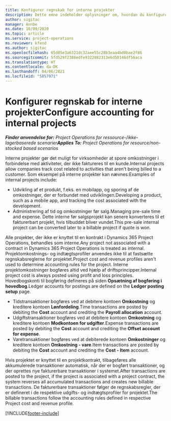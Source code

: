 ```yaml
---
title: Konfigurer regnskab for interne projekter
description: Dette emne indeholder oplysninger om, hvordan du konfigurerer regnskabspraksis for interne projekter i Project Operations.
author: sigitac
manager: Annbe
ms.date: 10/09/2020
ms.topic: article
ms.service: project-operations
ms.reviewer: kfend
ms.author: sigitac
ms.openlocfilehash: 65d05e3a6321dc32aee55c28b3eaa4bd0bae2f86
ms.sourcegitcommit: 5fd529f2308edfe9322082313e6d50146df56aca
ms.translationtype: HT
ms.contentlocale: da-DK
ms.lasthandoff: 04/06/2021
ms.locfileid: "5857971"
---
```

# <a name="configure-accounting-for-internal-projects"></a><span data-ttu-id="cc418-103">Konfigurer regnskab for interne projekter</span><span class="sxs-lookup"><span data-stu-id="cc418-103">Configure accounting for internal projects</span></span>

<span data-ttu-id="cc418-104">_**Finder anvendelse for:** Project Operations for ressource-/ikke-lagerbaserede scenarier_</span><span class="sxs-lookup"><span data-stu-id="cc418-104">_**Applies To:** Project Operations for resource/non-stocked based scenarios_</span></span>

<span data-ttu-id="cc418-105">Interne projekter gør det muligt for virksomheder at spore omkostninger i forbindelse med aktiviteter, der ikke faktureres til en kunde.</span><span class="sxs-lookup"><span data-stu-id="cc418-105">Internal projects allow companies track cost related to activities that aren't being billed to a customer.</span></span> <span data-ttu-id="cc418-106">Som eksempel på interne projekter kan nævnes:</span><span class="sxs-lookup"><span data-stu-id="cc418-106">Examples of internal projects include:</span></span>

- <span data-ttu-id="cc418-107">Udvikling af et produkt, f.eks. en mobilapp, og sporing af de omkostninger, der er forbundet med udviklingen.</span><span class="sxs-lookup"><span data-stu-id="cc418-107">Developing a product, such as a mobile app, and tracking the cost associated with the development.</span></span>
- <span data-ttu-id="cc418-108">Administrering af tid og omkostninger før salg.</span><span class="sxs-lookup"><span data-stu-id="cc418-108">Managing pre-sale time and expense.</span></span> <span data-ttu-id="cc418-109">Dette interne før salgsprojekt kan senere konverteres til et fakturerbart projekt, hvis tilbuddet bliver vundet.</span><span class="sxs-lookup"><span data-stu-id="cc418-109">This pre-sale internal project can be converted later to a billable project if quote is won.</span></span>

<span data-ttu-id="cc418-110">Alle projekter, der ikke er knyttet til en kontrakt i Dynamics 365 Project Operations, behandles som interne.</span><span class="sxs-lookup"><span data-stu-id="cc418-110">Any project not associated with a contract in Dynamics 365 Project Operations is treated as internal.</span></span> <span data-ttu-id="cc418-111">Projektomkostnings- og indtægtsprofiler anvendes ikke til at fastsætte regnskabsreglerne for projektet.</span><span class="sxs-lookup"><span data-stu-id="cc418-111">Project cost and revenue profiles aren't used to determine accounting rules for the project.</span></span> <span data-ttu-id="cc418-112">Interne projektomkostninger bogføres altid ved hjælp af driftsprincipper.</span><span class="sxs-lookup"><span data-stu-id="cc418-112">Internal project cost is always posted using profit and loss principles.</span></span> <span data-ttu-id="cc418-113">Hovedbogskonti til bogføring defineres på siden **Opsætning af bogføring i hovedbog**.</span><span class="sxs-lookup"><span data-stu-id="cc418-113">Ledger accounts for postings are defined on the **Ledger posting setup** page.</span></span>

- <span data-ttu-id="cc418-114">Tidstransaktioner bogføres ved at debitere kontoen **Omkostning** og kreditere kontoen **Lønfordeling**.</span><span class="sxs-lookup"><span data-stu-id="cc418-114">Time transactions are posted by debiting the **Cost** account and crediting the **Payroll allocation** account.</span></span>
- <span data-ttu-id="cc418-115">Udgiftstransaktioner bogføres ved at debitere kontoen **Omkostning** og kreditere kontoen **Modkontoen for udgifter**.</span><span class="sxs-lookup"><span data-stu-id="cc418-115">Expense transactions are posted by debiting the **Cost** account and crediting the **Offset account for expense**.</span></span>
- <span data-ttu-id="cc418-116">Varetransaktioner bogføres ved at debiterede kontoen **Omkostninger** og kreditere kontoen **Omkostning - vare**.</span><span class="sxs-lookup"><span data-stu-id="cc418-116">Item transactions are posted by debiting the **Cost** account and crediting the **Cost - Item** account.</span></span>

<span data-ttu-id="cc418-117">Hvis projektet er knyttet til en projektkontrakt, tilbageføres alle akkumulerede transaktioner automatisk, når der er bogført transaktioner, og der oprettes nye fakturerbare transaktioner i systemet.</span><span class="sxs-lookup"><span data-stu-id="cc418-117">After transactions are posted to the project, if the project is associated with a project contract, the system reverses all accumulated transactions and creates new billable transactions.</span></span> <span data-ttu-id="cc418-118">De fakturerbare transaktioner følger de regnskabsregler, der er defineret i de respektive udgifts- og indtægtsprofiler for projektet.</span><span class="sxs-lookup"><span data-stu-id="cc418-118">The billable transactions follow the accounting rules defined in respective Project cost and revenue profile.</span></span>




[!INCLUDE[footer-include](../includes/footer-banner.md)]
